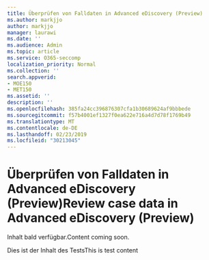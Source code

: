```yaml
---
title: Überprüfen von Falldaten in Advanced eDiscovery (Preview)
ms.author: markjjo
author: markjjo
manager: laurawi
ms.date: ''
ms.audience: Admin
ms.topic: article
ms.service: O365-seccomp
localization_priority: Normal
ms.collection: ''
search.appverid:
- MOE150
- MET150
ms.assetid: ''
description: ''
ms.openlocfilehash: 385fa24cc396876307cfa1b30689624af9bbbede
ms.sourcegitcommit: f57b4001ef1327f0ea622e716a4d7d78f1769b49
ms.translationtype: MT
ms.contentlocale: de-DE
ms.lasthandoff: 02/23/2019
ms.locfileid: "30213045"
---
```

# <a name="review-case-data-in-advanced-ediscovery-preview"></a><span data-ttu-id="f4bc1-102">Überprüfen von Falldaten in Advanced eDiscovery (Preview)</span><span class="sxs-lookup"><span data-stu-id="f4bc1-102">Review case data in Advanced eDiscovery (Preview)</span></span>

<span data-ttu-id="f4bc1-103">Inhalt bald verfügbar.</span><span class="sxs-lookup"><span data-stu-id="f4bc1-103">Content coming soon.</span></span>

<span data-ttu-id="f4bc1-104">Dies ist der Inhalt des Tests</span><span class="sxs-lookup"><span data-stu-id="f4bc1-104">This is test content</span></span>